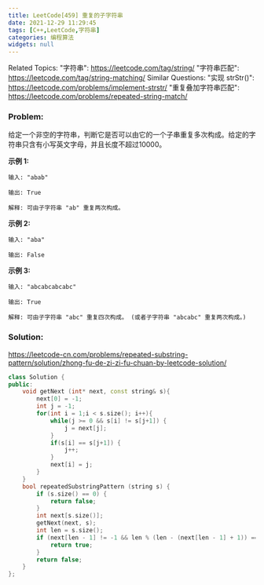 ```yaml
---
title: LeetCode[459] 重复的子字符串
date: 2021-12-29 11:29:45
tags: [C++,LeetCode,字符串]
categories: 编程算法
widgets: null
---
```


Related Topics:
  "字符串": https://leetcode.com/tag/string/
  "字符串匹配": https://leetcode.com/tag/string-matching/
Similar Questions:
  "实现 strStr()": https://leetcode.com/problems/implement-strstr/
  "重复叠加字符串匹配": https://leetcode.com/problems/repeated-string-match/

### Problem:

给定一个非空的字符串，判断它是否可以由它的一个子串重复多次构成。给定的字符串只含有小写英文字母，并且长度不超过10000。

**示例 1:**

```
输入: "abab"

输出: True

解释: 可由子字符串 "ab" 重复两次构成。
```

**示例 2:**

```
输入: "aba"

输出: False
```

**示例 3:**

```
输入: "abcabcabcabc"

输出: True

解释: 可由子字符串 "abc" 重复四次构成。 (或者子字符串 "abcabc" 重复两次构成。)
```



<!--more-->

### Solution:

https://leetcode-cn.com/problems/repeated-substring-pattern/solution/zhong-fu-de-zi-zi-fu-chuan-by-leetcode-solution/

```c++
class Solution {
public:
    void getNext (int* next, const string& s){
        next[0] = -1;
        int j = -1;
        for(int i = 1;i < s.size(); i++){
            while(j >= 0 && s[i] != s[j+1]) {
                j = next[j];
            }
            if(s[i] == s[j+1]) {
                j++;
            }
            next[i] = j;
        }
    }
    bool repeatedSubstringPattern (string s) {
        if (s.size() == 0) {
            return false;
        }
        int next[s.size()];
        getNext(next, s);
        int len = s.size();
        if (next[len - 1] != -1 && len % (len - (next[len - 1] + 1)) == 0) {
            return true;
        }
        return false;
    }
};
```

